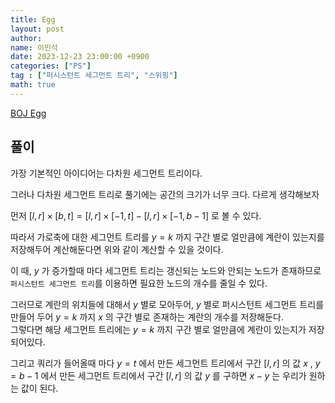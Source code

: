 ```yaml
---
title: Egg
layout: post
author:
name: 이민석
date: 2023-12-23 23:00:00 +0900
categories: ["PS"]
tag : ["퍼시스턴트 세그먼트 트리", "스위핑"]
math: true
---
```


[BOJ Egg](https://www.acmicpc.net/problem/11012)

## 풀이
가장 기본적인 아이디어는 다차원 세그먼트 트리이다.

그러나 다차원 세그먼트 트리로 풀기에는 공간의 크기가 너무 크다. 다르게 생각해보자

먼저 $[l,r] \times [b,t] = [l,r] \times [-1,t] - [l,r] \times [-1,b-1]$ 로 볼 수 있다.

따라서 가로축에 대한 세그먼트 트리를 $y=k$ 까지 구간 별로 얼만큼에 계란이 있는지를 저장해두어 계산해둔다면 위와 같이 계산할 수 있을 것이다. 

이 때, $y$ 가 증가할때 마다 세그먼트 트리는 갱신되는 노드와 안되는 노드가 존재하므로 `퍼시스턴트 세그먼트 트리`를 이용하면 필요한 노드의 개수를 줄일 수 있다. 

그러므로 계란의 위치들에 대해서 $y$ 별로 모아두어, $y$ 별로 퍼시스턴트 세그먼트 트리를 만들어 두어 $y=k$ 까지 $x$ 의 구간 별로 존재하는 계란의 개수를 저장해둔다.\
그렇다면 해당 세그먼트 트리에는  $y=k$ 까지 구간 별로 얼만큼에 계란이 있는지가 저장되어있다.

그리고 쿼리가 들어올때 마다 $y=t$ 에서 만든 세그먼트 트리에서 구간 $[l,r]$ 의 값 $x$ , $y=b-1$ 에서 만든 세그먼트 트리에서 구간 $[l,r]$ 의 값 $y$ 를 구하면 $x-y$ 는 우리가 원하는 값이 된다.  